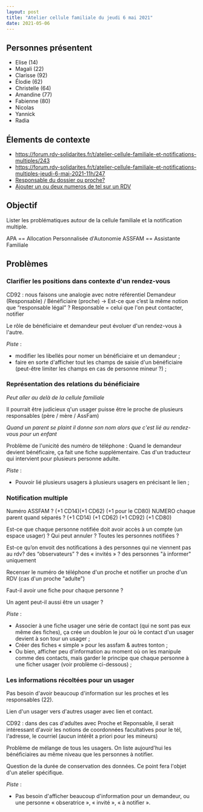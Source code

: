 ```yaml
---
layout: post
title: "Atelier cellule familiale du jeudi 6 mai 2021"
date: 2021-05-06
---
```


## Personnes présentent

- Elise (14)
- Magali (22)
- Clarisse (92)
- Élodie (62)
- Christelle (64)
- Amandine (77)
- Fabienne (80)
- Nicolas
- Yannick
- Radia

## Élements de contexte

- https://forum.rdv-solidarites.fr/t/atelier-cellule-familiale-et-notifications-multiples/243
- https://forum.rdv-solidarites.fr/t/atelier-cellule-familiale-et-notifications-multiples-jeudi-6-mai-2021-11h/247
- [Responsable du dossier ou proche?](https://forum.rdv-solidarites.fr/t/responsable-du-dossier-ou-proche/97/4)
- [Ajouter un ou deux numeros de tel sur un RDV](https://forum.rdv-solidarites.fr/t/ajouter-un-ou-deux-numeros-de-tel-sur-un-rdv/106/2)

## Objectif

Lister les problématiques autour de la cellule familiale et la notification multiple.

APA == Allocation Personnalisée d'Autonomie
ASSFAM == Assistante Familiale

## Problèmes

### Clarifier les positions dans contexte d'un rendez-vous

CD92 : nous faisons une analogie avec notre référentiel Demandeur (Responsable) / Bénéficiaire (proche)
-> Est-ce que c’est la même notion que “responsable légal” ?
Responsable = celui que l'on peut contacter, notifier

Le rôle de bénéficiaire et demandeur peut évoluer d'un rendez-vous à l'autre.

*Piste* : 
- modifier les libellés pour nomer un bénéficiaire et un demandeur ; 
- faire en sorte d'afficher tout les champs de saisie d'un bénéficiaire (peut-être limiter les champs en cas de personne mineur ?) ;

### Représentation des relations du bénéficiaire

_Peut aller au delà de la cellule familiale_

Il pourrait être judicieux q'un usager puisse être le proche de plusieurs responsables (père / mère / AssFam)

_Quand un parent se plaint il donne son nom alors que c'est lié au rendez-vous pour un enfant_

Problème de l'unicité des numéro de téléphone : Quand le demandeur devient bénéficaire, ça fait une fiche supplémentaire. Cas d'un traducteur qui intervient pour plusieurs personne adulte.

*Piste* :
- Pouvoir lié plusieurs usagers à plusieurs usagers en précisant le lien ;

### Notification multiple

Numéro ASSFAM ? (+1 CD14)(+1 CD62) (+1 pour le CD80)
NUMERO chaque parent quand séparés ? (+1 CD14) (+1 CD62) (+1 CD92) (+1 CD80)

Est-ce que chaque personne notifiée doit avoir accès à un compte (un espace usager) ?
Qui peut annuler ? Toutes les personnes notifiées ?

Est-ce qu’on envoit des notifications à des personnes qui ne viennent pas au rdv? des “observateurs” ? des « invités » ? des personnes "à informer" uniquement 

Recenser le numéro de téléphone d'un proche et notifier un proche d'un RDV (cas d'un proche "adulte")

Faut-il avoir une fiche pour chaque personne ?

Un agent peut-il aussi être un usager ?

*Piste* : 
- Associer à une fiche usager une série de contact (qui ne sont pas eux même des fiches), ça crée un doublon le jour où le contact d'un usager devient à son tour un usager ;
- Créer des fiches « simple » pour les assfam & autres tonton ;
- Ou bien, afficher peu d'information au moment où on les manipule comme des contacts, mais garder le principe que  chaque personne à une ficher usager (voir problème ci-dessous) ;


### Les informations récoltées pour un usager

Pas besoin d'avoir beaucoup d'information sur les proches et les responsables (22).

Lien d'un usager vers d'autres usager avec lien et contact.

CD92 : dans des cas d'adultes avec Proche et Reponsable, il serait intéressant d'avoir les notions de coordonnées facultatives pour le tél, l'adresse, le courriel (aucun intérêt a priori pour les mineurs)

Problème de mélange de tous les usagers. On liste aujourd'hui les bénéficiaires au même niveau que les personnes à notifier.

Question de la durée de conservation des données. Ce point fera l'objet d'un atelier spécifique.


*Piste* :
- Pas besoin d'afficher beaucoup d'information pour un demandeur, ou une personne « obseratrice », « invité », « à notifier ».
